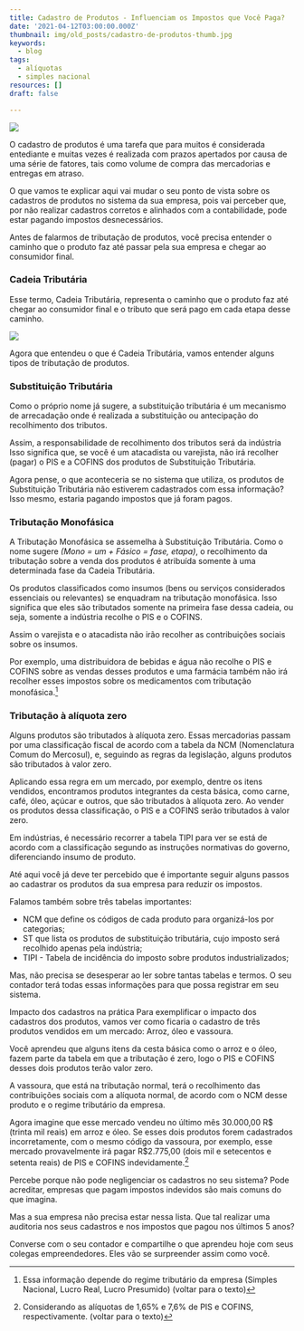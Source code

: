 ```yaml
---
title: Cadastro de Produtos - Influenciam os Impostos que Você Paga?
date: '2021-04-12T03:00:00.000Z'
thumbnail: img/old_posts/cadastro-de-produtos-thumb.jpg
keywords:
  - blog
tags:
  - alíquotas
  - simples nacional
resources: []
draft: false

---
```


![](imgs/002.jpg)

O cadastro de produtos é uma tarefa que para muitos é considerada entediante e muitas vezes é realizada com prazos apertados por causa de uma série de fatores, tais como volume de compra das mercadorias e entregas em atraso.

O que vamos te explicar aqui vai mudar o seu ponto de vista sobre os cadastros de produtos no sistema da sua empresa, pois vai perceber que, por não realizar cadastros corretos e alinhados com a contabilidade, pode estar pagando impostos desnecessários.

<!--more--> 

Antes de falarmos de tributação de produtos, você precisa entender o caminho que o produto faz até passar pela sua empresa e chegar ao consumidor final.

### Cadeia Tributária
Esse termo, Cadeia Tributária, representa o caminho que o produto faz até chegar ao consumidor final e o tributo que será pago em cada etapa desse caminho.

![](imgs/001.png)

Agora que entendeu o que é Cadeia Tributária, vamos entender alguns tipos de tributação de produtos.

### Substituição Tributária

Como o próprio nome já sugere, a substituição tributária é um mecanismo de arrecadação onde é realizada a substituição ou antecipação do recolhimento dos tributos.

Assim, a responsabilidade de recolhimento dos tributos será da indústria Isso significa que, se você é um atacadista ou varejista, não irá recolher (pagar) o PIS e a COFINS dos produtos de Substituição Tributária.

Agora pense, o que aconteceria se no sistema que utiliza, os produtos de Substituição Tributária não estiverem cadastrados com essa informação? Isso mesmo, estaria pagando impostos que já foram pagos.

### Tributação Monofásica

A Tributação Monofásica se assemelha à Substituição Tributária. Como o nome sugere _(Mono = um + Fásico = fase, etapa)_, o recolhimento da tributação sobre a venda dos produtos é atribuída somente à uma determinada fase da Cadeia Tributária.

Os produtos classificados como insumos (bens ou serviços considerados essenciais ou relevantes) se enquadram na tributação monofásica. Isso significa que eles são tributados somente na primeira fase dessa cadeia, ou seja, somente a indústria recolhe o PIS e o COFINS.

Assim o varejista e o atacadista não irão recolher as contribuições sociais sobre os insumos.

Por exemplo, uma distribuidora de bebidas e água não recolhe o PIS e COFINS sobre as vendas desses produtos e uma farmácia também não irá recolher esses impostos sobre os medicamentos com tributação monofásica.[^1]

### Tributação à alíquota zero

Alguns produtos são tributados à alíquota zero. Essas mercadorias passam por uma classificação fiscal de acordo com a tabela da NCM (Nomenclatura Comum do Mercosul), e, seguindo as regras da legislação, alguns produtos são tributados à valor zero.

Aplicando essa regra em um mercado, por exemplo, dentre os itens vendidos, encontramos produtos integrantes da cesta básica, como carne, café, óleo, açúcar e outros, que são tributados à alíquota zero. Ao vender os produtos dessa classificação, o PIS e a COFINS serão tributados à valor zero.

Em indústrias, é necessário recorrer a tabela TIPI para ver se está de acordo com a classificação segundo as instruções normativas do governo, diferenciando insumo de produto.

Até aqui você já deve ter percebido que é importante seguir alguns passos ao cadastrar os produtos da sua empresa para reduzir os impostos.

Falamos também sobre três tabelas importantes:

- NCM que define os códigos de cada produto para organizá-los por categorias;
- ST que lista os produtos de substituição tributária, cujo imposto será recolhido apenas pela indústria;
- TIPI - Tabela de incidência do imposto sobre produtos industrializados;

Mas, não precisa se desesperar ao ler sobre tantas tabelas e termos. O seu contador terá todas essas informações para que possa registrar em seu sistema.

Impacto dos cadastros na prática
Para exemplificar o impacto dos cadastros dos produtos, vamos ver como ficaria o cadastro de três produtos vendidos em um mercado: Arroz, óleo e vassoura.

Você aprendeu que alguns itens da cesta básica como o arroz e o óleo, fazem parte da tabela em que a tributação é zero, logo o PIS e COFINS desses dois produtos terão valor zero.

A vassoura, que está na tributação normal, terá o recolhimento das contribuições sociais com a alíquota normal, de acordo com o NCM desse produto e o regime tributário da empresa.

Agora imagine que esse mercado vendeu no último mês 30.000,00 R$ (trinta mil reais) em arroz e óleo. Se esses dois produtos forem cadastrados incorretamente, com o mesmo código da vassoura, por exemplo, esse mercado provavelmente irá pagar R$2.775,00 (dois mil e setecentos e setenta reais) de PIS e COFINS indevidamente.[^2]

Percebe porque não pode negligenciar os cadastros no seu sistema? Pode acreditar, empresas que pagam impostos indevidos são mais comuns do que imagina.

Mas a sua empresa não precisa estar nessa lista. Que tal realizar uma auditoria nos seus cadastros e nos impostos que pagou nos últimos 5 anos?

Converse com o seu contador e compartilhe o que aprendeu hoje com seus colegas empreendedores. Eles vão se surpreender assim como você.

[^1]: Essa informação depende do regime tributário da empresa (Simples Nacional, Lucro Real, Lucro Presumido) (voltar para o texto)

[^2]: Considerando as alíquotas de 1,65% e 7,6% de PIS e COFINS, respectivamente. (voltar para o texto)